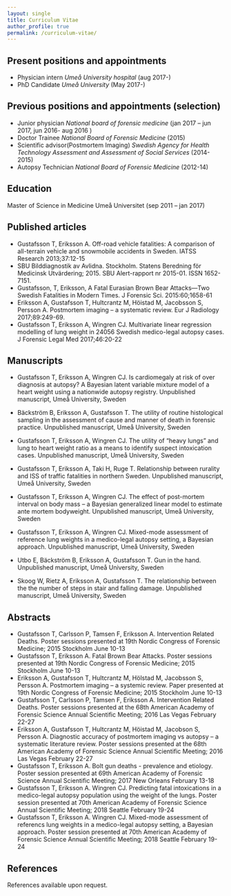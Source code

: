```yaml
---
layout: single
title: Curriculum Vitae
author_profile: true
permalink: /curriculum-vitae/
---
```


## Present positions and appointments
* Physician intern	*Umeå University hospital* (aug 2017-)
* PhD Candidate	*Umeå University* (May 2017-)

## Previous positions and appointments (selection)
* Junior physician *National board of forensic medicine* (jan 2017 – jun 2017, jun 2016- aug 2016 )
* Doctor Trainee 	*National Board of Forensic Medicine* (2015)
* Scientific advisor(Postmortem Imaging) *Swedish Agency for Health Technology Assessment and Assessment of Social Services* (2014- 2015)
* Autopsy Technician *National Board of Forensic Medicine* (2012-14)


##	Education

Master of Science in Medicine	Umeå Universitet (sep 2011 – jan 2017)

## 	Published articles 

*	Gustafsson T, Eriksson A. Off-road vehicle fatalities: A comparison of all-terrain vehicle and snowmobile accidents in Sweden. IATSS Research 2013;37:12-15
*	SBU Bilddiagnostik av Avlidna. Stockholm. Statens Beredning för Medicinsk Utvärdering; 2015. SBU Alert-rapport nr 2015-01. ISSN 1652-7151.
*	Gustafsson, T, Eriksson, A Fatal Eurasian Brown Bear Attacks—Two Swedish Fatalities in Modern Times. J Forensic Sci. 2015:60;1658-61
*	Eriksson A, Gustafsson T, Hultcrantz M, Höistad M, Jacobsson S, Persson A. Postmortem imaging – a systematic review. Eur J Radiology 2017;89:249-69.
*	Gustafsson T, Eriksson A, Wingren CJ. Multivariate linear regression modelling of lung weight in 24056 Swedish medico-legal autopsy cases. J Forensic Legal Med 2017;46:20-22

## 	Manuscripts
*	Gustafsson T, Eriksson A, Wingren CJ. Is cardiomegaly at risk of over diagnosis at autopsy? A Bayesian latent variable mixture model of a heart weight using a nationwide autopsy registry. Unpublished manuscript, Umeå University, Sweden

*	Bäckström B, Eriksson A, Gustafsson T. The utility of routine histological sampling in the assessment of cause and manner of death in forensic practice. Unpublished manuscript, Umeå University, Sweden

*	Gustafsson T, Eriksson A, Wingren CJ. The utility of “heavy lungs” and lung to heart weight ratio as a means to identify suspect intoxication cases. Unpublished manuscript, Umeå University, Sweden

*	Gustafsson T, Eriksson A, Taki H, Ruge T. Relationship between rurality and ISS of traffic fatalities in northern Sweden. Unpublished manuscript, Umeå University, Sweden

*	Gustafsson T, Eriksson A, Wingren CJ. The effect of post-mortem interval on body mass – a Bayesian generalized linear model to estimate ante mortem bodyweight. Unpublished manuscript, Umeå University, Sweden

*	Gustafsson T, Eriksson A, Wingren CJ. Mixed-mode assessment of reference lung weights in a medico-legal autopsy setting, a Bayesian approach. Unpublished manuscript, Umeå University, Sweden

*    Utbo E, Bäckström B, Eriksson A, Gustafsson T. Gun in the hand. Unpublished manuscript, Umeå University, Sweden

*   Skoog W, Rietz A, Eriksson A, Gustafsson T. The relationship between the the number of steps in stair and falling damage. Unpublished manuscript, Umeå University, Sweden


## 	Abstracts

*	Gustafsson T, Carlsson P, Tamsen F, Eriksson A. Intervention Related Deaths. Poster sessions presented at 19th Nordic Congress of Forensic Medicine; 2015 Stockholm June 10-13
*	Gustafsson T, Eriksson A. Fatal Brown Bear Attacks. Poster sessions presented at 19th Nordic Congress of Forensic Medicine; 2015 Stockholm June 10-13
*	Eriksson A, Gustafsson T, Hultcrantz M, Hölstad M, Jacobsson S, Persson A. Postmortem imaging – a systemic review. Paper presented at 19th Nordic Congress of Forensic Medicine; 2015 Stockholm June 10-13
* Gustafsson T, Carlsson P, Tamsen F, Eriksson A. Intervention Related Deaths. Poster sessions presented at the 68th American Academy of Forensic Science Annual Scientific Meeting; 2016 Las Vegas February 22-27 
*	Eriksson A, Gustafsson T, Hultcrantz M, Höistad M, Jacobson S, Persson A. Diagnostic accuracy of postmortem imaging vs autopsy – a systematic literature review. Poster sessions presented at the 68th American Academy of Forensic Science Annual Scientific Meeting; 2016 Las Vegas February 22-27
*	Gustafsson T, Eriksson A. Bolt gun deaths - prevalence and etiology. Poster session presented at 69th American Academy of Forensic Science Annual Scientific Meeting; 2017 New Orleans February 13-18
*	Gustafsson T, Eriksson A.  Wingren CJ. Predicting fatal intoxications in a medico-legal autopsy population using the weight of the lungs. Poster session presented at 70th American Academy of Forensic Science Annual Scientific Meeting; 2018 Seattle February 19-24
*	Gustafsson T, Eriksson A.  Wingren CJ. Mixed-mode assessment of referencs lung weights in a medico-legal autopsy setting, a Bayesian approach. Poster session presented at 70th American Academy of Forensic Science Annual Scientific Meeting; 2018 Seattle February 19-24

##	References

References available upon request.

